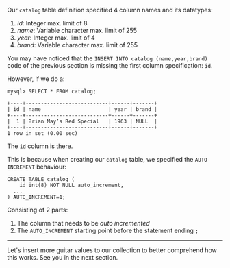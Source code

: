 Our `catalog` table definition specified 4 column names and its datatypes: 

1. _id_: Integer max. limit of 8
2. _name_: Variable character max. limit of 255
3. _year_: Integer max. limit of 4
4. _brand_: Variable character max. limit of 255

You may have noticed that the `INSERT INTO catalog (name,year,brand)` code of the previous section is missing the first column specification: `id`. 

However, if we do a:

```
mysql> SELECT * FROM catalog;

+----+---------------------------+------+-------+
| id | name                      | year | brand |
+----+---------------------------+------+-------+
|  1 | Brian May’s Red Special   | 1963 | NULL  |
+----+---------------------------+------+-------+
1 row in set (0.00 sec)
```

The `id` column is there.

This is because when creating our `catalog` table, we specified the `AUTO INCREMENT` behaviour:

```
CREATE TABLE catalog (
	id int(8) NOT NULL auto_increment,
  ...
) AUTO_INCREMENT=1;
```

Consisting of 2 parts: 

1. The column that needs to be *auto incremented*
2. The `AUTO_INCREMENT` starting point before the statement ending `;`

--- 

Let's insert more guitar values to our collection to better comprehend how this works.
See you in the next section.